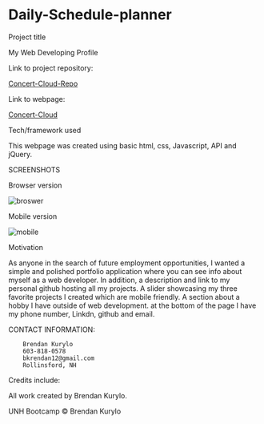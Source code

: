# Daily-Schedule-planner

Project title

My Web Developing Profile

Link to project repository:

[Concert-Cloud-Repo](https://github.com/Bkrendan12/My-Portfolio)

Link to webpage:

[Concert-Cloud](https://bkrendan12.github.io/My-Portfolio/)

Tech/framework used

This webpage was created using basic html, css, Javascript, API and jQuery.

SCREENSHOTS

Browser version

![broswer](https://user-images.githubusercontent.com/59030105/116618139-ad78aa00-a90c-11eb-81f0-3715b0508b4b.png)

Mobile version

![mobile](https://user-images.githubusercontent.com/59030105/116617270-a3a27700-a90b-11eb-9aca-c7d3195a51b6.png)

Motivation

As anyone in the search of future employment opportunities, I wanted a simple and polished
portfolio application where you can see info about myself as a web developer. In addition, a description and link to my personal github hosting all my projects. A slider showcasing my three favorite projects I created which are mobile friendly. A section about a hobby I have outside
of web development. at the bottom of the page I have my phone number, Linkdn, github and email.

CONTACT INFORMATION:

        Brendan Kurylo
        603-818-0578
        bkrendan12@gmail.com
        Rollinsford, NH

Credits include:

All work created by Brendan Kurylo.

UNH Bootcamp © Brendan Kurylo
